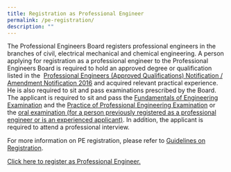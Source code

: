```yaml
---
title: Registration as Professional Engineer
permalink: /pe-registration/
description: ""
---
```

The Professional Engineers Board registers professional engineers in the branches of civil, electrical mechanical and chemical engineering. A person applying for registration as a professional engineer to the Professional Engineers Board is required to hold an approved degree or qualification listed in the  [Professional Engineers (Approved Qualifications) Notification / Amendment Notification 2016](/act-and-rules/) and acquired relevant practical experience. He is also required to sit and pass examinations prescribed by the Board. The applicant is required to sit and pass the [Fundamentals of Engineering Examination](/FEE/) and the [Practice of Professional Engineering Examination](/PPE/) or the [oral examination (for a person previously registered as a professional engineer or is an experienced applicant)](/experiencedpe/). In addition, the applicant is required to attend a professional interview.    
  
For more information on PE registration, please refer to [Guidelines on Registration](/files/Downloads/Guidelines/RegistrationasPE.pdf).

[Click here to register as Professional Engineer.](https://www.peb.gov.sg/login_pereg.aspx)